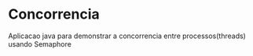 Concorrencia
============

Aplicacao java para demonstrar a concorrencia entre processos(threads) usando Semaphore